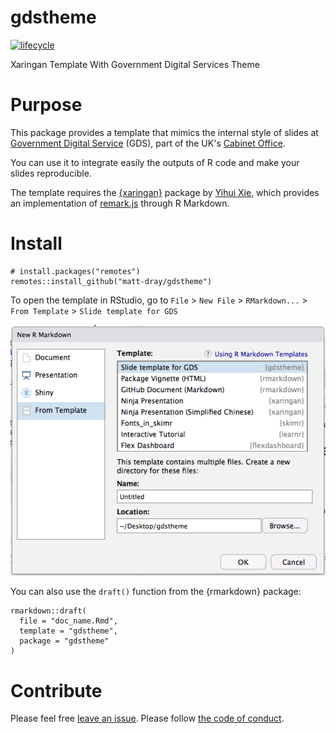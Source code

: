 # gdstheme



[![lifecycle](https://img.shields.io/badge/lifecycle-experimental-orange.svg)](https://www.tidyverse.org/lifecycle/#experimental)

Xaringan Template With Government Digital Services Theme

# Purpose

This package provides a template that mimics the internal style of slides at [Government Digital Service](https://www.gov.uk/government/organisations/government-digital-service) (GDS), part of the UK's [Cabinet Office](https://www.gov.uk/government/organisations/cabinet-office). 

You can use it to integrate easily the outputs of R code and make your slides reproducible.

The template requires the [{xaringan}](https://github.com/yihui/xaringan) package by [Yihui Xie](https://yihui.name/), which provides an implementation of [remark.js](https://github.com/gnab/remark) through R Markdown.

# Install

```{r}
# install.packages("remotes")
remotes::install_github("matt-dray/gdstheme")
```

To open the template in RStudio, go to `File` > `New File` > `RMarkdown...` > `From Template` > `Slide template for GDS`

![](img/new-rmd.png)

You can also use the `draft()` function from the {rmarkdown} package:

```{r}
rmarkdown::draft(
  file = "doc_name.Rmd",
  template = "gdstheme",
  package = "gdstheme"
)
```

# Contribute

Please feel free [leave an issue](https://github.com/matt-dray/gdstheme/issues). Please follow [the code of conduct](https://github.com/matt-dray/gdstheme/blob/master/CODE_OF_CONDUCT.md).